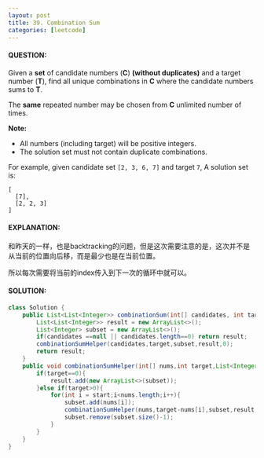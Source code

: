 ```yaml
---
layout: post
title: 39. Combination Sum
categories: [leetcode]
---
```


#### QUESTION:

Given a **set** of candidate numbers (**C**) **(without duplicates)** and a target number (**T**), find all unique combinations in **C** where the candidate numbers sums to **T**.

The **same** repeated number may be chosen from **C** unlimited number of times.

**Note:**

- All numbers (including target) will be positive integers.
- The solution set must not contain duplicate combinations.

For example, given candidate set `[2, 3, 6, 7]` and target `7`, 
A solution set is: 

```
[
  [7],
  [2, 2, 3]
]

```

#### EXPLANATION:

和昨天的一样，也是backtracking的问题，但是这次需要注意的是，这次并不是从当前的位置向后移，而是最少也是在当前位置。

所以每次需要将当前的index传入到下一次的循环中就可以。

#### SOLUTION:

```JAVA
class Solution {
    public List<List<Integer>> combinationSum(int[] candidates, int target) {
        List<List<Integer>> result = new ArrayList<>();
        List<Integer> subset = new ArrayList<>();
        if(candidates ==null || candidates.length==0) return result;
        combinationSumHelper(candidates,target,subset,result,0);
        return result;
    }
    public void combinationSumHelper(int[] nums,int target,List<Integer> subset,List<List<Integer>> result,int start){
        if(target==0){
            result.add(new ArrayList<>(subset));
        }else if(target>0){
            for(int i = start;i<nums.length;i++){
                subset.add(nums[i]);
                combinationSumHelper(nums,target-nums[i],subset,result,i);
                subset.remove(subset.size()-1);
            }
        }
    }
}
```

